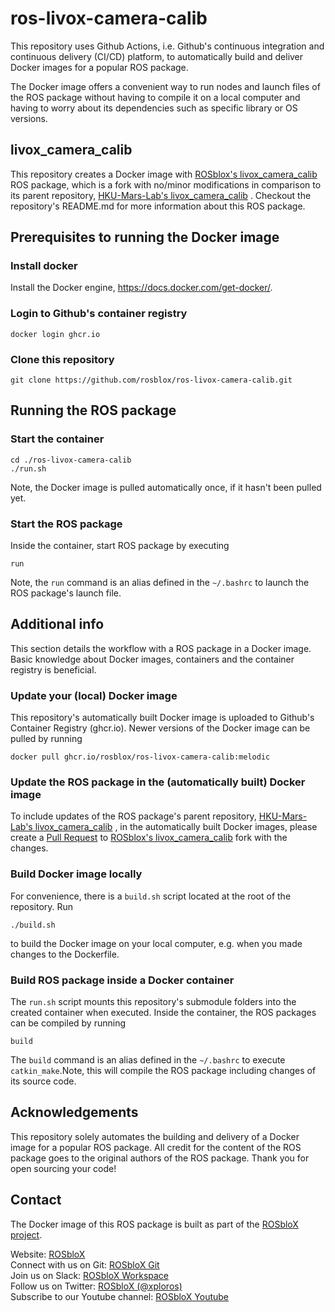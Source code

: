 # ros-livox-camera-calib

This repository uses Github Actions, i.e. Github's  continuous integration and continuous delivery (CI/CD) platform, to automatically build and deliver Docker images for a popular ROS package.

The Docker image offers a convenient way to run nodes and launch files of the ROS package without having to compile it on a local computer and having to worry about its dependencies such as specific library or OS versions.

## livox_camera_calib

This repository creates a Docker image with 
[ROSblox's livox_camera_calib](https://github.com/rosblox/livox_camera_calib) 
ROS package, which is a fork with no/minor modifications in comparison to its parent repository, 
[HKU-Mars-Lab's livox_camera_calib](https://github.com/hku-mars/livox_camera_calib)
. Checkout the repository's README.md for more information about this ROS package.

## Prerequisites to running the Docker image

### Install docker

Install the Docker engine, https://docs.docker.com/get-docker/.


### Login to Github's container registry
```
docker login ghcr.io
```

### Clone this repository
```
git clone https://github.com/rosblox/ros-livox-camera-calib.git
```


## Running the ROS package

### Start the container
```
cd ./ros-livox-camera-calib
./run.sh
```
Note, the Docker image is pulled automatically once, if it hasn't been pulled yet.

### Start the ROS package
Inside the container, start ROS package by executing
```
run
```
Note, the `run` command is an alias defined in the `~/.bashrc` to launch the ROS package's launch file.


## Additional info

This section details the workflow with a ROS package in a Docker image. Basic knowledge about Docker images, containers and the container registry is beneficial.

### Update your (local) Docker image

This repository's automatically built Docker image is uploaded to Github's Container Registry (ghcr.io). Newer versions of the Docker image can be pulled by running
```
docker pull ghcr.io/rosblox/ros-livox-camera-calib:melodic
```

### Update the ROS package in the (automatically built) Docker image

To include updates of the ROS package's parent repository,
[HKU-Mars-Lab's livox_camera_calib](https://github.com/hku-mars/livox_camera_calib)
, in the automatically built Docker images, please create a [Pull Request](https://docs.github.com/en/pull-requests/collaborating-with-pull-requests/proposing-changes-to-your-work-with-pull-requests/creating-a-pull-request) to 
[ROSblox's livox_camera_calib](https://github.com/rosblox/livox_camera_calib) 
fork with the changes. 

### Build Docker image locally
For convenience, there is a `build.sh` script located at the root of the repository. Run 
```
./build.sh
```
to build the Docker image on your local computer, e.g. when you made changes to the Dockerfile.


### Build ROS package inside a Docker container

The `run.sh` script mounts this repository's submodule folders into the created container when executed. Inside the container, the ROS packages can be compiled by running 
```
build
``` 
The `build` command is an alias  defined in the `~/.bashrc` to execute `catkin_make`.Note, this will compile the ROS package including changes of its source code. 


## Acknowledgements

This repository solely automates the building and delivery of a Docker image for a popular ROS package. All credit for the content of the ROS package goes to the original authors of the ROS package. Thank you for open sourcing your code!


## Contact

The Docker image of this ROS package is built as part of the [ROSbloX project](https://rosblox.github.io).


Website: [ROSbloX](https://rosblox.github.io)  
Connect with us on Git: [ROSbloX Git](https://github.com/rosblox)  
Join us on Slack: [ROSbloX Workspace](https://join.slack.com/t/rosblox/shared_invite/zt-1c6ifc24n-OswQtNwORkq588QPNZ2KoA)  
Follow us on Twitter: [ROSbloX (@xploros)](https://twitter.com/xploros)  
Subscribe to our Youtube channel: [ROSbloX Youtube](https://www.youtube.com/channel/UC8t8kygP_QODOw7MCxGZJVg)  
